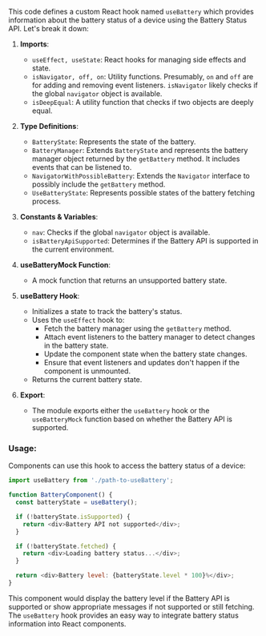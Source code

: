 This code defines a custom React hook named `useBattery` which provides information about the battery status of a device using the Battery Status API. Let's break it down:

1. **Imports**:
   - `useEffect, useState`: React hooks for managing side effects and state.
   - `isNavigator, off, on`: Utility functions. Presumably, `on` and `off` are for adding and removing event listeners. `isNavigator` likely checks if the global `navigator` object is available.
   - `isDeepEqual`: A utility function that checks if two objects are deeply equal.

2. **Type Definitions**:
   - `BatteryState`: Represents the state of the battery.
   - `BatteryManager`: Extends `BatteryState` and represents the battery manager object returned by the `getBattery` method. It includes events that can be listened to.
   - `NavigatorWithPossibleBattery`: Extends the `Navigator` interface to possibly include the `getBattery` method.
   - `UseBatteryState`: Represents possible states of the battery fetching process.

3. **Constants & Variables**:
   - `nav`: Checks if the global `navigator` object is available.
   - `isBatteryApiSupported`: Determines if the Battery API is supported in the current environment.

4. **useBatteryMock Function**:
   - A mock function that returns an unsupported battery state.

5. **useBattery Hook**:
   - Initializes a state to track the battery's status.
   - Uses the `useEffect` hook to:
     - Fetch the battery manager using the `getBattery` method.
     - Attach event listeners to the battery manager to detect changes in the battery state.
     - Update the component state when the battery state changes.
     - Ensure that event listeners and updates don't happen if the component is unmounted.
   - Returns the current battery state.

6. **Export**:
   - The module exports either the `useBattery` hook or the `useBatteryMock` function based on whether the Battery API is supported.

### Usage:

Components can use this hook to access the battery status of a device:

```javascript
import useBattery from './path-to-useBattery';

function BatteryComponent() {
  const batteryState = useBattery();

  if (!batteryState.isSupported) {
    return <div>Battery API not supported</div>;
  }

  if (!batteryState.fetched) {
    return <div>Loading battery status...</div>;
  }

  return <div>Battery level: {batteryState.level * 100}%</div>;
}
```

This component would display the battery level if the Battery API is supported or show appropriate messages if not supported or still fetching. The `useBattery` hook provides an easy way to integrate battery status information into React components.